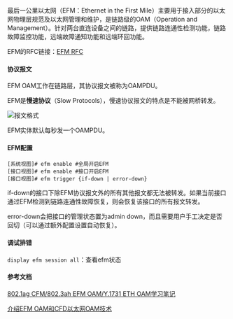 <!--markdown-->最后一公里以太网（EFM：Ethernet in the First Mile）主要用于接入部分的以太网物理层规范及以太网管理和维护，是链路级的OAM（Operation and Management）。针对两台直连设备之间的链路，提供链路连通性检测功能，链路故障监控功能，远端故障通知功能和远端环回功能。

EFM的RFC链接：[EFM RFC](https://www.rfc-editor.org/rfc/rfc4878.txt)

#### 协议报文
EFM OAM工作在链路层，其协议报文被称为OAMPDU。

EFM是**慢速协议**（Slow Protocols），慢速协议报文的特点是不能被网桥转发。

![报文格式](http://ov57zbjqo.bkt.clouddn.com/efm_oam_pdu.jpeg)

EFM实体默认每秒发一个OAMPDU。

#### EFM配置
```
[系统视图]# efm enable #全局开启EFM
[接口视图]# efm enable #接口开启EFM
[接口视图]# efm trigger {if-down | error-down}
```

if-down的接口下除EFM协议报文外的所有其他报文都无法被转发。如果当前接口通过EFM检测到链路连通性故障恢复，则会恢复该接口的所有报文转发。

error-down会把接口的管理状态置为admin down，而且需要用户手工决定是否回切（可以通过额外配置设置自动恢复）。

#### 调试排错
`display efm session all`：查看efm状态

#### 参考文档
[802.1ag CFM/802.3ah EFM OAM/Y.1731 ETH OAM学习笔记](https://blog.csdn.net/fw0124/article/details/5831096)

[介绍EFM OAM和CFD以太网OAM技术](http://network.chinabyte.com/435/12331935_2.shtml)	